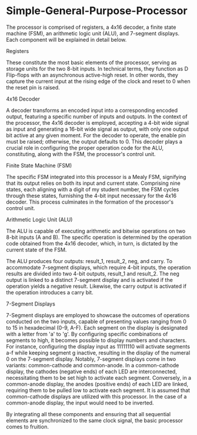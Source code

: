 # Simple-General-Purpose-Processor

The processor is comprised of registers, a 4x16 decoder, a finite state machine (FSM), an arithmetic logic unit (ALU), and 7-segment displays. Each component will be explained in detail below.

Registers

These constitute the most basic elements of the processor, serving as storage units for the two 8-bit inputs. In technical terms, they function as D Flip-flops with an asynchronous active-high reset. In other words, they capture the current input at the rising edge of the clock and reset to 0 when the reset pin is raised.

4x16 Decoder

A decoder transforms an encoded input into a corresponding encoded output, featuring a specific number of inputs and outputs. In the context of the processor, the 4x16 decoder is employed, accepting a 4-bit wide signal as input and generating a 16-bit wide signal as output, with only one output bit active at any given moment. For the decoder to operate, the enable pin must be raised; otherwise, the output defaults to 0. This decoder plays a crucial role in configuring the proper operation code for the ALU, constituting, along with the FSM, the processor's control unit.

Finite State Machine (FSM)

The specific FSM integrated into this processor is a Mealy FSM, signifying that its output relies on both its input and current state. Comprising nine states, each aligning with a digit of my student number, the FSM cycles through these states, furnishing the 4-bit input necessary for the 4x16 decoder. This process culminates in the formation of the processor's control unit.

Arithmetic Logic Unit (ALU)

The ALU is capable of executing arithmetic and bitwise operations on two 8-bit inputs (A and B). The specific operation is determined by the operation code obtained from the 4x16 decoder, which, in turn, is dictated by the current state of the FSM.

The ALU produces four outputs: result_1, result_2, neg, and carry. To accommodate 7-segment displays, which require 4-bit inputs, the operation results are divided into two 4-bit outputs, result_1 and result_2. The neg output is linked to a distinct 7-segment display and is activated if the operation yields a negative result. Likewise, the carry output is activated if the operation introduces a carry bit.

7-Segment Displays

7-Segment displays are employed to showcase the outcomes of operations conducted on the two inputs, capable of presenting values ranging from 0 to 15 in hexadecimal (0-9, A-F). Each segment on the display is designated with a letter from 'a' to 'g'. By configuring specific combinations of segments to high, it becomes possible to display numbers and characters. For instance, configuring the display input as 11111110 will activate segments a-f while keeping segment g inactive, resulting in the display of the numeral 0 on the 7-segment display. Notably, 7-segment displays come in two variants: common-cathode and common-anode. In a common-cathode display, the cathodes (negative ends) of each LED are interconnected, necessitating them to be set high to activate each segment. Conversely, in a common-anode display, the anodes (positive ends) of each LED are linked, requiring them to be pulled low to activate each segment. It is assumed that common-cathode displays are utilized with this processor. In the case of a common-anode display, the input would need to be inverted.

By integrating all these components and ensuring that all sequential elements are synchronized to the same clock signal, the basic processor comes to fruition.
